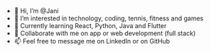 - 👋 Hi, I’m @Jani
- 👀 I’m interested in technology, coding, tennis, fitness and games
- 🌱 Currently learning React, Python, Java and Flutter
- 💞️ Collaborate with me on app or web development (full stack)
- 📫 Feel free to message me on LinkedIn or on GitHub

<!---
Janipro/Janipro is a ✨ special ✨ repository because its `README.md` (this file) appears on your GitHub profile.
You can click the Preview link to take a look at your changes.
--->
